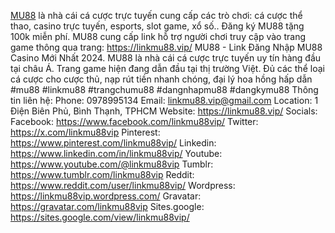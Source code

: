 <a href="https://linkmu88.vip/">MU88</a> là nhà cái cá cược trực tuyến cung cấp các trò chơi: cá cược thể thao, casino trực tuyến, esports, slot game, xổ số.. Đăng ký MU88 tặng 100k miễn phí. MU88 cung cấp link hỗ trợ người chơi truy cập vào trang game thông qua trang: <a href="https://linkmu88.vip/">https://linkmu88.vip/</a>  MU88 - Link Đăng Nhập MU88 Casino Mới Nhất 2024. MU88 là nhà cái cá cược trực tuyến uy tín hàng đầu tại châu Á. Trang game hiện đang dẫn đầu tại thị trường Việt. Đủ các thể loại cá cược cho cược thủ, nạp rút tiền nhanh chóng, đại lý hoa hồng hấp dẫn
#mu88 #linkmu88 #trangchumu88 #dangnhapmu88 #dangkymu88
Thông tin liên hệ:
Phone: 0978995134
Email: linkmu88.vip@gmail.com
Location: 1 Điện Biên Phủ, Bình Thạnh, TPHCM
Website: <a href="https://linkmu88.vip/">https://linkmu88.vip/</a>
Socials:
Facebook: <a href="https://www.facebook.com/linkmu88vip/">https://www.facebook.com/linkmu88vip/</a>
Twitter: <a href="https://x.com/linkmu88vip">https://x.com/linkmu88vip</a>
Pinterest: <a href="https://www.pinterest.com/linkmu88vip/">https://www.pinterest.com/linkmu88vip/</a>
Linkedin: <a href="https://www.linkedin.com/in/linkmu88vip/">https://www.linkedin.com/in/linkmu88vip/</a>
Youtube: <a href="https://www.youtube.com/@linkmu88vip">https://www.youtube.com/@linkmu88vip</a>
Tumblr: <a href="https://www.tumblr.com/linkmu88vip">https://www.tumblr.com/linkmu88vip</a>
Reddit: <a href="https://www.reddit.com/user/linkmu88vip/">https://www.reddit.com/user/linkmu88vip/</a>
Wordpress: <a href="https://linkmu88vip.wordpress.com/">https://linkmu88vip.wordpress.com/</a>
Gravatar: <a href="https://gravatar.com/linkmu88vip">https://gravatar.com/linkmu88vip</a>
Sites.google: <a href="https://sites.google.com/view/linkmu88vip/">https://sites.google.com/view/linkmu88vip/</a>